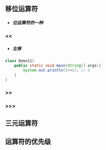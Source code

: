 ## 移位运算符

* ##### 位运算符的一种

### &lt;&lt;

* ##### 左移

```java
class Demo11{
	public static void main(String[] args){
		System.out.println(3<<1); // 6
	}
}
```

### &gt;&gt;

### &gt;&gt;&gt;

## 三元运算符

## 运算符的优先级



